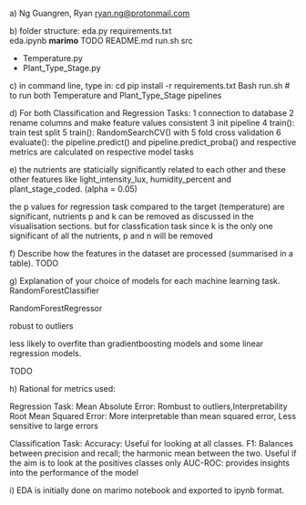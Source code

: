 a) Ng Guangren, Ryan ryan.ng@protonmail.com

b) folder structure: 
eda.py
requirements.txt  
eda.ipynb
__marimo__ TODO
README.md
run.sh
src
- Temperature.py
- Plant_Type_Stage.py



c) in command line, type in:
cd <TO-MY-SUBMISSION-FOLDER>
pip install -r requirements.txt
Bash run.sh # to run both Temperature and Plant_Type_Stage pipelines

d) For both Classification and Regression Tasks:
1 connection to database
2 rename columns and make feature values consistent
3 init pipeline
4 train(): train test split
5 train(): RandomSearchCV() with 5 fold cross validation
6 evaluate(): the pipeline.predict() and pipeline.predict_proba() and respective metrics are calculated on respective model tasks 

e) the nutrients are staticially significantly  related to each other and these other features like light_intensity_lux, humidity_percent and plant_stage_coded. (alpha = 0.05) 

the p values for regression task compared to the target  (temperature) are significant, nutrients p and k can be removed as discussed in the visualisation sections. but for classfication task since k is the only one significant of all the nutrients, p and n will be removed

f) Describe how the features in the dataset are processed (summarised in a table).
TODO


g) Explanation of your choice of models for each machine learning task.
RandomForestClassifier

RandomForestRegressor



robust to outliers

less likely to overfite than gradientboosting models and some linear regression models.

TODO


h) Rational for metrics used:

Regression Task: 
        Mean Absolute Error: Rombust to outliers,Interpretability
        Root Mean Squared Error: More interpretable than mean squared error, Less sensitive to large errors

Classification Task:
        Accuracy: Useful for looking at all classes.
        F1: Balances between precision and recall; the harmonic mean between the two.
            Useful if the aim is to look at the positives classes only
        AUC-ROC: provides insights into the performance of the model

i) EDA is initially done on marimo notebook and exported to ipynb format.
